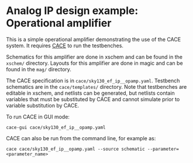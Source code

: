 # Analog IP design example: Operational amplifier

This is a simple operational amplifier demonstrating the use
of the CACE system. It requires [CACE](https://github.com/efabless/cace) to run the testbenches.

Schematics for this amplifier are done in xschem and can be found in the `xschem/` directory. Layouts for this amplifier are done in magic and can be found in the `mag/` directory.

The CACE specification is in `cace/sky130_ef_ip__opamp.yaml`.  Testbench schematics are in the `cace/templates/` directory. Note that testbenches are editable in xschem, and netlists can be generated, but netlists contain variables that must be substituted by CACE and cannot simulate prior to variable substitution by CACE.

To run CACE in GUI mode:

```console
cace-gui cace/sky130_ef_ip__opamp.yaml
```

CACE can also be run from the command line, for example as:

```console
cace cace/sky130_ef_ip__opamp.yaml --source schematic --parameter=<parameter_name>
```
